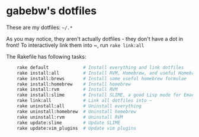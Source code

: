 # gabebw's dotfiles
These are my dotfiles: `~/.*`

As you may notice, they aren't actually dotfiles - they don't have a dot in
front! To interactively link them into ~, run
`rake link:all`

The Rakefile has following tasks:
```bash
    rake default             # Install everything and link dotfiles
    rake install:all         # Install RVM, Homebrew, and useful Homebrew formulae
    rake install:brews       # Install some useful homebrew formulae
    rake install:homebrew    # Install homebrew
    rake install:rvm         # Install RVM
    rake install:slime       # Install SLIME, a good Lisp mode for Emacs
    rake link:all            # Link all dotfiles into ~
    rake uninstall:all       # Uninstall everything
    rake uninstall:homebrew  # Uninstall homebrew
    rake uninstall:rvm       # Uninstall RVM
    rake update:slime        # Update SLIME
    rake update:vim_plugins  # Update vim plugins
```
